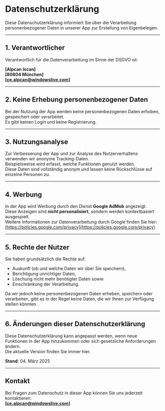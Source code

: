 # Datenschutzerklärung

Diese Datenschutzerklärung informiert Sie über die Verarbeitung personenbezogener Daten in unserer App zur Erstellung von Eigenbelegen.

---

## 1. Verantwortlicher

Verantwortlich für die Datenverarbeitung im Sinne der DSGVO ist:  

**[Alpcan Iscan]**  
**[80804 München]**  
**[ce.alpcan@windowslive.com]**

---

## 2. Keine Erhebung personenbezogener Daten

Bei der Nutzung der App werden keine personenbezogenen Daten erhoben, gespeichert oder verarbeitet.  
Es gibt keinen Login und keine Registrierung.

---

## 3. Nutzungsanalyse

Zur Verbesserung der App und zur Analyse des Nutzerverhaltens verwenden wir anonyme Tracking-Daten.  
Beispielsweise wird erfasst, welche Funktionen genutzt werden.  
Diese Daten sind vollständig anonym und lassen keine Rückschlüsse auf einzelne Personen zu.

---

## 4. Werbung

In der App wird Werbung durch den Dienst **Google AdMob** angezeigt.  
Diese Anzeigen sind **nicht personalisiert**, sondern werden kontextbasiert ausgespielt.  
Weitere Informationen zur Datenverarbeitung durch Google finden Sie hier:  
[https://policies.google.com/privacy](https://policies.google.com/privacy)

---

## 5. Rechte der Nutzer

Sie haben grundsätzlich die Rechte auf:  
- Auskunft (ob und welche Daten wir über Sie speichern),  
- Berichtigung unrichtiger Daten,  
- Löschung nicht mehr benötigter Daten sowie  
- Einschränkung der Verarbeitung.  

Da wir jedoch keine personenbezogenen Daten erheben, speichern oder verarbeiten, gibt es in der Regel keine Daten, die wir Ihnen zur Verfügung stellen könnten.

---

## 6. Änderungen dieser Datenschutzerklärung

Diese Datenschutzerklärung kann angepasst werden, wenn neue Funktionen in der App hinzukommen oder sich gesetzliche Anforderungen ändern.  
Die aktuelle Version finden Sie immer hier.

**Stand:** 04. März 2025

---

## Kontakt

Bei Fragen zum Datenschutz in dieser App können Sie uns jederzeit kontaktieren:  
**[ce.alpcan@windowslive.com]**
